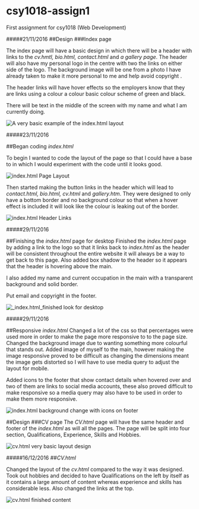 # csy1018-assign1
First assignment for csy1018 (Web Development)

#####21/11/2016
##Design
###Index page

The index page will have a basic design in which there will be a header with links to the _cv.hmtl, bio.html, contact.html_ and _a gallery page_. The header will also have my personal logo in the centre with two the links on either side of the logo. The background image will be one from a photo I have already taken to make it more personal to me and help avoid copyright .

The header links will have hover effects so the employers know that they are links using a colour a colour basic colour scheme of green and black. 

There will be text in the middle of the screen with my name and what I am currently doing.

![A very basic example of the _index.html_ layout](https://i.gyazo.com/9dbdebda027921a148bbee8494b51bb4.png) 



#####23/11/2016

##Began coding _index.html_

To begin I wanted to code the layout of the page so that I could have a base to in which I would experiment with the code until it looks good.

![_index.html_ Page Layout](https://i.gyazo.com/2067f6e63442b60d44acc6831788ab93.png)

Then started making the button links in the header which will lead to _contact.html, bio.html, cv.html_ and _gallery.htm_. They were designed to only have a  bottom border and no background colour so that when a hover effect is included it will look like the colour is leaking out of the border. 

![_index.html_ Header Links](https://i.gyazo.com/2f93ec8f82bc1c2dba768984523c7763.jpg)



#####29/11/2016

##Finishing the _index.html_ page for desktop
Finished the _index.html_ page by adding a link to the logo so that it links back to _index.html_ as the header will be consistent throughout the entire website it will always be a way to get back to this page. Also added box shadow to the header so it appears that the header is hovering above the main. 

I also added my name and current occupation in the main with a transparent background and solid border.

Put email and copyright in the footer.

![_index.html_finished look for desktop](https://i.gyazo.com/2d379ab91af54c54e435145ccb8e4d99.jpg)


#####29/11/2016

##Responsive _index.html_
Changed a lot of the css so that percentages were used more in order to make the page more responsive to to the page size. Changed the background image due to wanting something more colourful that stands out.
Added image of myself to the main, however making the image responsive proved to be difficult as changing the dimensions meant the image gets distorted so I will have to use media query to adjust the layout for mobile.

Added icons to the footer that show contact details when hovered over and two of them are links to social media accounts, these also proved difficult to make responsive so a media query may also have to be used in order to make them more responsive.

![_index.html_ background change with icons on footer](https://i.gyazo.com/e4d72521d628d14f8ca71fcfd8fec3bd.jpg)

##Design
###CV page
The _CV.html_ page will have the same header and footer of the _index.html_ as will all the pages. The page will be split into four section, Qualifications, Experience, Skills and Hobbies. 

![_cv.html_ very basic layout design](https://i.gyazo.com/a3e86735f46ce24866d47274c9353d71.png)


#####16/12/2016
##_CV.html_

Changed the layout of the _cv.html_ compared to the way it was designed. Took out hobbies and decided to have Qualifications on the left by itself as it contains a large amount of content whereas experience and skills has considerable less. Also changed the links at the top.

![_cv.html_ finished content](https://i.gyazo.com/a50ce2165ca6f92945c947fea327b2ee.jpg)